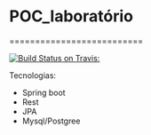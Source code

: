 # POC_laboratório
==========================

[![Build Status on Travis:](https://travis-ci.org/wteophilo/poc_laboratorio.svg?branch=master)](https://travis-ci.org/wteophilo/poc_laboratorio)

Tecnologias:

* Spring boot
* Rest
* JPA
* Mysql/Postgree
